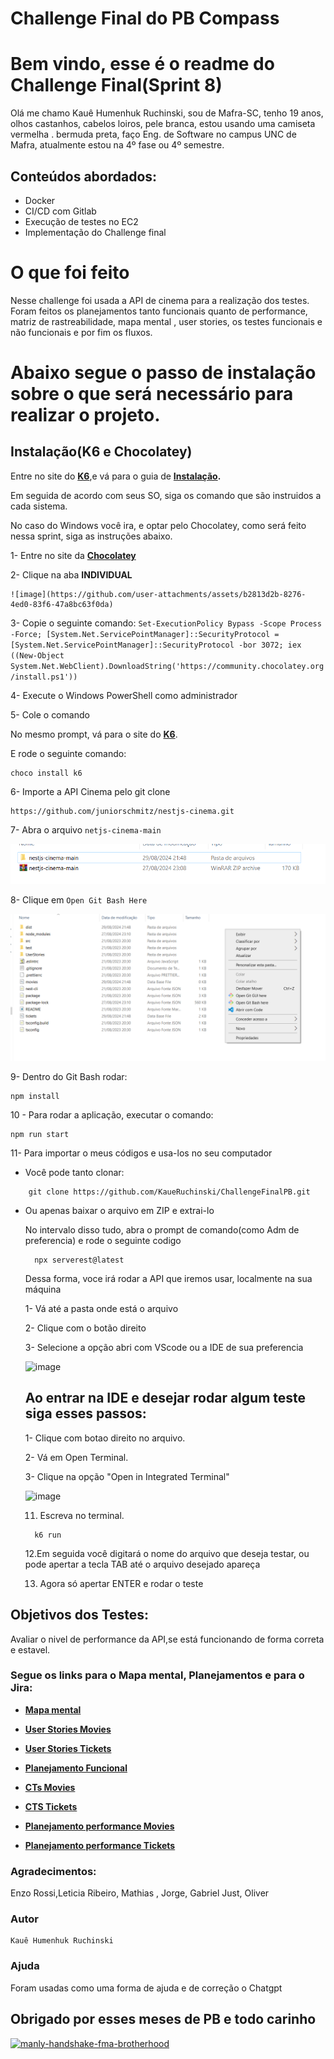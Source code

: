 # Challenge Final do PB Compass

# Bem vindo, esse é o readme do Challenge Final(Sprint 8)

Olá me chamo Kauê Humenhuk Ruchinski, sou de Mafra-SC, tenho 19 anos, olhos castanhos, cabelos loiros, pele branca,  estou usando uma camiseta vermelha . bermuda preta, faço Eng. de Software no campus UNC de Mafra, atualmente estou na 4º fase ou 4º semestre.

## Conteúdos abordados:

- Docker
- CI/CD com Gitlab
- Execução de testes no EC2
- Implementação do Challenge final

# O que foi feito
Nesse challenge foi usada a API de cinema para a realização dos testes. Foram feitos os planejamentos tanto funcionais quanto de performance, matriz de rastreabilidade, mapa mental , user stories, os testes funcionais e não funcionais e por fim os fluxos.

# Abaixo segue o passo de instalação sobre o que será necessário para realizar o projeto.

## Instalação(K6 e Chocolatey)

Entre no site do **[K6](https://k6.io/docs/)**,e vá para o guia de **[Instalação](https://k6.io/docs/get-started/installation/).**

Em seguida de acordo com seus SO, siga os comando que são instruidos a cada sistema.

No caso do Windows você ira, e optar pelo Chocolatey, como será feito nessa sprint, siga as instruções abaixo.

1- Entre no site da **[Chocolatey](https://chocolatey.org/install#individual)**

2- Clique na aba **INDIVIDUAL**

    ![image](https://github.com/user-attachments/assets/b2813d2b-8276-4ed0-83f6-47a8bc63f0da)


3- Copie o seguinte comando:
    ```
    Set-ExecutionPolicy Bypass -Scope Process -Force; [System.Net.ServicePointManager]::SecurityProtocol = [System.Net.ServicePointManager]::SecurityProtocol -bor 3072; iex ((New-Object System.Net.WebClient).DownloadString('https://community.chocolatey.org/install.ps1'))
    ```

4- Execute o Windows PowerShell como administrador

5- Cole o comando 

No mesmo prompt, vá para o site do **[K6](https://k6.io/docs/get-started/installation/)**.

E rode o seguinte comando: 
```
choco install k6
```

6- Importe a API Cinema pelo git clone
```
https://github.com/juniorschmitz/nestjs-cinema.git
```
7- Abra o arquivo ```netjs-cinema-main```

![alt text](image.png)

8- Clique em ```Open Git Bash Here```

![alt text](image-1.png)

9- Dentro do Git Bash rodar:
```
npm install
```

10 - Para rodar a aplicação, executar o comando:
```
npm run start
```

11- Para importar o meus códigos e usa-los no seu computador
 - Você pode tanto clonar:
```
	git clone https://github.com/KaueRuchinski/ChallengeFinalPB.git
```
- Ou apenas baixar o arquivo em ZIP e extrai-lo

  No intervalo disso tudo, abra o prompt de comando(como Adm de preferencia)
  e rode o seguinte codigo
  ```
  	npx serverest@latest
    ```
  Dessa forma, voce irá rodar a API que iremos usar, localmente na sua máquina
  
  1- Vá até a pasta onde está o arquivo

  2- Clique com o botão direito

  3- Selecione a opção abri com VScode ou a IDE de sua preferencia
  
  ![image](https://github.com/user-attachments/assets/17e93578-bfa7-4584-8ead-850f6676ac81)

  ##  Ao entrar na IDE e desejar rodar algum teste siga esses passos:
 
  1- Clique com botao direito no arquivo.
  
  2- Vá em Open Terminal.

  3- Clique na opção "Open in Integrated Terminal"
  
  ![image](https://github.com/user-attachments/assets/f4695450-b614-4162-af61-46922f01302a)


  11. Escreva no terminal.
   ```   	
     k6 run
    ```
  12.Em seguida você digitará o nome do arquivo que deseja testar, ou pode apertar a tecla TAB até o arquivo desejado apareça

  13. Agora só apertar ENTER e rodar o teste
      
## Objetivos dos Testes:

Avaliar o nivel de performance da API,se está funcionando de forma correta e estavel.

### Segue os links para o Mapa mental, Planejamentos e para o Jira:


- **[Mapa mental]()**

- **[User Stories Movies](https://github.com/KaueRuchinski/ChallengeFinalPB/blob/37e4f4e34b0108240c7a74003f80950063c66255/userStories/gerenciamentoDeFilmes.md)**

- **[User Stories Tickets](https://github.com/KaueRuchinski/ChallengeFinalPB/blob/37e4f4e34b0108240c7a74003f80950063c66255/userStories/reservaDeIngressos.md)**

- **[Planejamento Funcional](https://github.com/KaueRuchinski/ChallengeFinalPB/blob/37e4f4e34b0108240c7a74003f80950063c66255/planejamentos/planejamentoFuncional/planejFuncional.md)**

- **[CTs Movies](https://github.com/KaueRuchinski/ChallengeFinalPB/blob/37e4f4e34b0108240c7a74003f80950063c66255/planejamentos/planejamentoFuncional/ctsMovies.md)**

- **[CTS Tickets](https://github.com/KaueRuchinski/ChallengeFinalPB/blob/37e4f4e34b0108240c7a74003f80950063c66255/planejamentos/planejamentoFuncional/ctsTickets.md)**

- **[Planejamento performance Movies](https://github.com/KaueRuchinski/ChallengeFinalPB/blob/37e4f4e34b0108240c7a74003f80950063c66255/planejamentos/planejamentoDePerformance/planejPerMovies.md)**

- **[Planejamento performance Tickets](https://github.com/KaueRuchinski/ChallengeFinalPB/blob/37e4f4e34b0108240c7a74003f80950063c66255/planejamentos/planejamentoDePerformance/planejPerTickets.md)**


### Agradecimentos:

Enzo Rossi,Leticia Ribeiro, Mathias , Jorge, Gabriel Just, Oliver

### Autor

    Kauê Humenhuk Ruchinski

### Ajuda

Foram usadas como uma forma de ajuda e de correção o Chatgpt

## Obrigado por esses meses de PB e todo carinho

<a href="https://imgbb.com/"><img src="https://i.ibb.co/TghvGQT/manly-handshake-fma-brotherhood.gif" alt="manly-handshake-fma-brotherhood" border="0"></a>
